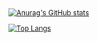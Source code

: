 ##
[![Anurag's GitHub stats](https://github-readme-stats.vercel.app/api?username=rycarddo)](https://github.com/anuraghazra/github-readme-stats)

[![Top Langs](https://github-readme-stats.vercel.app/api/top-langs/?username=rycarddo&layout=compact)](https://github.com/anuraghazra/github-readme-stats)

